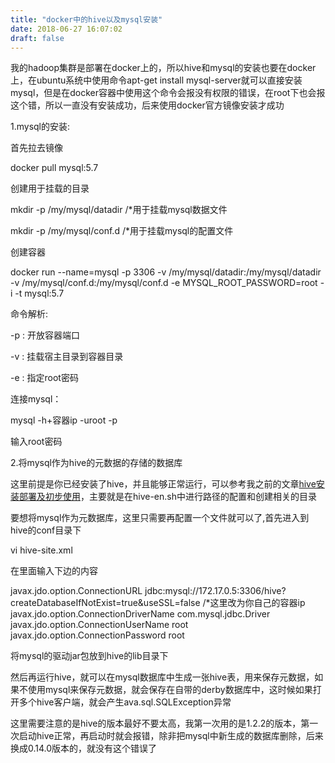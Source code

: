 ```yaml
---
title: "docker中的hive以及mysql安装"
date: 2018-06-27 16:07:02
draft: false
---
```

我的hadoop集群是部署在docker上的，所以hive和mysql的安装也要在docker上，在ubuntu系统中使用命令apt-get install mysql-server就可以直接安装mysql，但是在docker容器中使用这个命令会报没有权限的错误，在root下也会报这个错，所以一直没有安装成功，后来使用docker官方镜像安装才成功

1.mysql的安装:

首先拉去镜像

docker pull mysql:5.7

创建用于挂载的目录

mkdir -p /my/mysql/datadir /*用于挂载mysql数据文件

mkdir -p /my/mysql/conf.d /*用于挂载mysql的配置文件

创建容器

docker run --name=mysql -p 3306 -v /my/mysql/datadir:/my/mysql/datadir -v /my/mysql/conf.d:/my/mysql/conf.d -e MYSQL_ROOT_PASSWORD=root -i -t mysql:5.7

命令解析:

-p : 开放容器端口

-v : 挂载宿主目录到容器目录

-e : 指定root密码

连接mysql：

mysql -h+容器ip -uroot -p

输入root密码

2.将mysql作为hive的元数据的存储的数据库

这里前提是你已经安装了hive，并且能够正常运行，可以参考我之前的文章[hive安装部署及初步使用](https://blog.csdn.net/ys_230014/article/details/80743034)，主要就是在hive-en.sh中进行路径的配置和创建相关的目录

要想将mysql作为元数据库，这里只需要再配置一个文件就可以了,首先进入到hive的conf目录下

vi hive-site.xml

在里面输入下边的内容

<?xml version="1.0" encoding="UTF-8" standalone="no"?>
<?xml-stylesheet type="text/xsl" href="configuration.xsl"?>
<configuration>
<property>
<name>javax.jdo.option.ConnectionURL</name>
<value>jdbc:mysql://172.17.0.5:3306/hive?createDatabaseIfNotExist=true&amp;useSSL=false</value> /*这里改为你自己的容器ip
</property>
<property>
<name>javax.jdo.option.ConnectionDriverName</name>
<value>com.mysql.jdbc.Driver</value>
</property>
<property>
<name>javax.jdo.option.ConnectionUserName</name>
<value>root</value>
</property>
<property>
<name>javax.jdo.option.ConnectionPassword</name>
<value>root</value>
</property>

</configuration>

将mysql的驱动jar包放到hive的lib目录下

然后再运行hive，就可以在mysql数据库中生成一张hive表，用来保存元数据，如果不使用mysql来保存元数据，就会保存在自带的derby数据库中，这时候如果打开多个hive客户端，就会产生ava.sql.SQLException异常

这里需要注意的是hive的版本最好不要太高，我第一次用的是1.2.2的版本，第一次启动hive正常，再启动时就会报错，除非把mysql中新生成的数据库删除，后来换成0.14.0版本的，就没有这个错误了